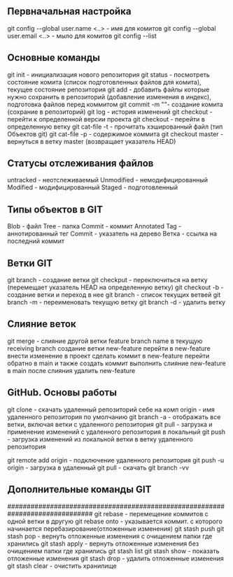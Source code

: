 ## Первначальная настройка
git config --global user.name <..> - имя для комитов
git config --global user.email <..> - мыло для комитов
git config --list

## Основные команды
git init - инициализация нового репозитория
git status - посмотреть состояние комита (список подготовленных файлов для комита), текущее состояние репозитория
git add <files> - добавить файлы которые нужно сохранить в репозиторий (добавление изменения в индекс), подготовка файлов перед коммитом
git commit -m "<message>"- создание комита (сохрание в репозиторий)
git log - история изменений
git checkout <commit hash>- перейти к определенной версии проекта
git checkout <branch name> - перейти в определенную ветку
git cat-file -t <hash> - прочитать хэшированный файл (тип Объектов git)
git cat-file -p <hash> - содержимое коммита
git checkout master - вернуться в ветку master (возвращает указатель HEAD)

## Cтатусы отслеживания файлов

untracked - неотслеживаемый
Unmodified - немодифицированный
Modified - модифицированный
Staged - подготовленный

## Типы объектов в GIT

Blob - файл
Tree - папка
Commit - коммит
Annotated Tag - аннотированный тег
Commit - указатель на дерево
Ветка - ссылка на последний коммит

## Ветки GIT

git branch <branch name> - создание ветки
git checkput <branch name> - переключиться на ветку (перемещает указатель HEAD на определенную ветку)
git checkout -b <branch name> - создание ветки и переход в нее
git branch - список текущих ветвей
git branch -m <new branch name> - переименовать текущую ветку
git branch -d <branch name> - удалить ветку

## Cлияние веток

git merge <feature branch name> - слияние другой ветки feature branch name в текущую receiving branch
создание ветки new-feature
перейти в new-feature
внести изменение в проект
сделать коммит в new-feature
перейти обратно в main и также создать коммит
выполнить слияние new-feature в main
после слияния удалить new-feature 

## GitHub. Основы работы
git clone <url> - скачать удаленный репозиторий себе на комп
origin - имя удаленного репозитория по умолчанию
git branch -a - отображать все ветки, включая ветки с удаленного репозитория
git pull - загрузка и применение изменений с удаленного репозитория в локальный
git push - загрузка изменений из локальной ветки в ветку удаленного репозитория

git remote add origin <url> - подключение удаленного репозитория
git push -u origin <branch> - загрузка в удаленный
git pull - скачать
git branch -vv

## Дополнительные команды GIT
##############################################################################
git rebase - перемещение коммитов с одной ветки в другую
git rebase onto - указывается коммит. с которого начинается перебазирование(отложенные изменения)
git stash push
git stash pop - вернуть отложенные изменения с очищением папки где хранились 
git stash apply - вернуть отложенные изменения без очищением папки где хранились
git stash list
git stash show - показать отложенные изменения
git stash drop - удалить отложенные изменения
git stash clear - очистить хранилище